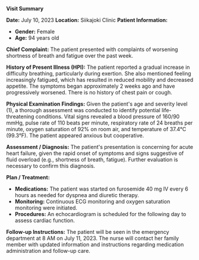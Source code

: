 **Visit Summary**

**Date:** July 10, 2023
**Location:** Siikajoki Clinic
**Patient Information:**
- **Gender:** Female
- **Age:** 94 years old

**Chief Complaint:**
The patient presented with complaints of worsening shortness of breath and fatigue over the past week.

**History of Present Illness (HPI):**
The patient reported a gradual increase in difficulty breathing, particularly during exertion. She also mentioned feeling increasingly fatigued, which has resulted in reduced mobility and decreased appetite. The symptoms began approximately 2 weeks ago and have progressively worsened. There is no history of chest pain or cough.

**Physical Examination Findings:**
Given the patient's age and severity level (1), a thorough assessment was conducted to identify potential life-threatening conditions. Vital signs revealed a blood pressure of 160/90 mmHg, pulse rate of 110 beats per minute, respiratory rate of 24 breaths per minute, oxygen saturation of 92% on room air, and temperature of 37.4°C (99.3°F). The patient appeared anxious but cooperative.

**Assessment / Diagnosis:**
The patient's presentation is concerning for acute heart failure, given the rapid onset of symptoms and signs suggestive of fluid overload (e.g., shortness of breath, fatigue). Further evaluation is necessary to confirm this diagnosis.

**Plan / Treatment:**
- **Medications:** The patient was started on furosemide 40 mg IV every 6 hours as needed for dyspnea and diuretic therapy.
- **Monitoring:** Continuous ECG monitoring and oxygen saturation monitoring were initiated.
- **Procedures:** An echocardiogram is scheduled for the following day to assess cardiac function.

**Follow-up Instructions:**
The patient will be seen in the emergency department at 8 AM on July 11, 2023. The nurse will contact her family member with updated information and instructions regarding medication administration and follow-up care.